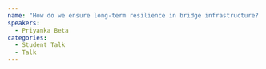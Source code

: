 ```yaml
---
name: "How do we ensure long-term resilience in bridge infrastructure?: Learnings and Recommendations"
speakers:
  - Priyanka Beta
categories:
  - Student Talk
  - Talk
---
```



